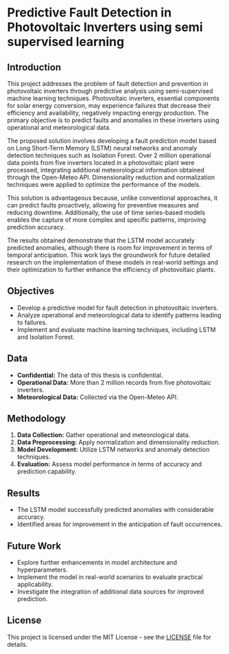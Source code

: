 # Predictive Fault Detection in Photovoltaic Inverters using semi supervised learning

## Introduction

This project addresses the problem of fault detection and prevention in photovoltaic inverters through predictive analysis using semi-supervised machine learning techniques. Photovoltaic inverters, essential components for solar energy conversion, may experience failures that decrease their efficiency and availability, negatively impacting energy production. The primary objective is to predict faults and anomalies in these inverters using operational and meteorological data.

The proposed solution involves developing a fault prediction model based on Long Short-Term Memory (LSTM) neural networks and anomaly detection techniques such as Isolation Forest. Over 2 million operational data points from five inverters located in a photovoltaic plant were processed, integrating additional meteorological information obtained through the Open-Meteo API. Dimensionality reduction and normalization techniques were applied to optimize the performance of the models.

This solution is advantageous because, unlike conventional approaches, it can predict faults proactively, allowing for preventive measures and reducing downtime. Additionally, the use of time series-based models enables the capture of more complex and specific patterns, improving prediction accuracy.

The results obtained demonstrate that the LSTM model accurately predicted anomalies, although there is room for improvement in terms of temporal anticipation. This work lays the groundwork for future detailed research on the implementation of these models in real-world settings and their optimization to further enhance the efficiency of photovoltaic plants.

## Objectives

- Develop a predictive model for fault detection in photovoltaic inverters.
- Analyze operational and meteorological data to identify patterns leading to failures.
- Implement and evaluate machine learning techniques, including LSTM and Isolation Forest.

## Data

- **Confidential:** The data of this thesis is confidential.
- **Operational Data:** More than 2 million records from five photovoltaic inverters.
- **Meteorological Data:** Collected via the Open-Meteo API.

## Methodology

1. **Data Collection:** Gather operational and meteorological data.
2. **Data Preprocessing:** Apply normalization and dimensionality reduction.
3. **Model Development:** Utilize LSTM networks and anomaly detection techniques.
4. **Evaluation:** Assess model performance in terms of accuracy and prediction capability.

## Results

- The LSTM model successfully predicted anomalies with considerable accuracy.
- Identified areas for improvement in the anticipation of fault occurrences.

## Future Work

- Explore further enhancements in model architecture and hyperparameters.
- Implement the model in real-world scenarios to evaluate practical applicability.
- Investigate the integration of additional data sources for improved prediction.

## License

This project is licensed under the MIT License - see the [LICENSE](LICENSE) file for details.

